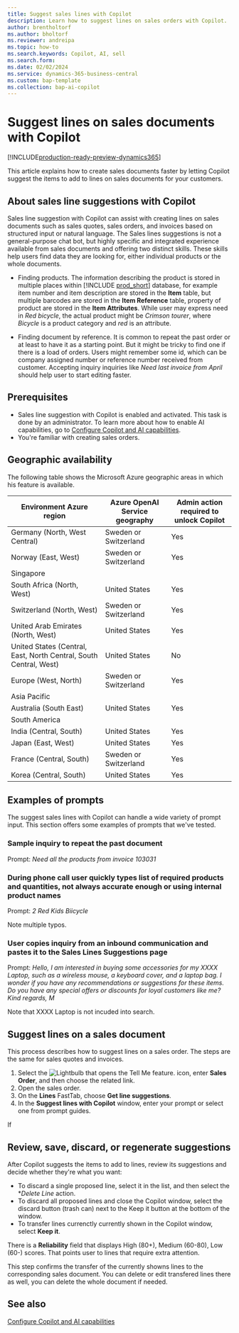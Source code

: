 ```yaml
---
title: Suggest sales lines with Copilot
description: Learn how to suggest lines on sales orders with Copilot.
author: brentholtorf
ms.author: bholtorf
ms.reviewer: andreipa
ms.topic: how-to
ms.search.keywords: Copilot, AI, sell
ms.search.form:
ms.date: 02/02/2024
ms.service: dynamics-365-business-central
ms.custom: bap-template
ms.collection: bap-ai-copilot
---
```


# Suggest lines on sales documents with Copilot

[!INCLUDE[production-ready-preview-dynamics365](includes/production-ready-preview-dynamics365.md)]

This article explains how to create sales documents faster by letting Copilot suggest the items to add to lines on sales documents for your customers.

## About sales line suggestions with Copilot

Sales line suggestion with Copilot can assist with creating lines on sales documents such as sales quotes, sales orders, and invoices based on structured input or natural language. The Sales lines suggestions is not a general-purpose chat bot, but highly specific and integrated experience available from sales documents and offering two distinct skills. These skills help users find data they are looking for, either individual products or the whole documents.

* Finding products.
The information describing the product is stored in multiple places within [!INCLUDE [prod_short](includes/prod_short.md)] database, for example item number and item description are stored in the **Item** table, but multiple barcodes are stored in the **Item Reference** table, property of product are stored in the **Item Attributes**. While user may express need in *Red bicycle*, the actual product might be *Crimson tourer*, where *Bicycle* is a product category and *red* is an attribute.

* Finding document by reference.
It is common to repeat the past order or at least to have it as a starting point. But it might be tricky to find one if there is a load of orders. Users might remember some id, which can be company assigned number or reference number received from customer. Accepting inquiry inquiries like *Need last invoice from April* should help user to start editing faster.

## Prerequisites

* Sales line suggestion with Copilot is enabled and activated. This task is done by an administrator. To learn more about how to enable AI capabilities, go to [Configure Copilot and AI capabilities](enable-ai.md).
* You're familiar with creating sales orders.

## Geographic availability

The following table shows the Microsoft Azure geographic areas in which his feature is available.


|Environment Azure region  |Azure OpenAI Service geography   |Admin action required to unlock Copilot  |
|---------|---------|---------|
|Germany (North, West Central)     | Sweden or Switzerland        |  Yes       |
|Norway (East, West)     | Sweden or Switzerland        | Yes     |
|Singapore     |         |         |
|South Africa (North, West)     |   United States      |   Yes      |
|Switzerland (North, West)     |  Sweden or Switzerland       |    Yes     |
|United Arab Emirates (North, West)     |    United States     |   Yes     |
|United States (Central, East, North Central, South Central, West)     |   United States      |   No      |
|Europe (West, North)     |   Sweden or Switzerland      |   Yes      |
|Asia Pacific     |         |         |
|Australia (South East)     |   United States      |    Yes     |
|South America     |         |         |
|India (Central, South)     |    United States     |   Yes      |
|Japan (East, West)     |    United States     |    Yes     |
|France (Central, South)     |    Sweden or Switzerland     |    Yes     |
|Korea (Central, South)     |    United States     |    Yes     |

## Examples of prompts

The suggest sales lines with Copilot can handle a wide variety of prompt input. This section offers some examples of prompts that we've tested.

### Sample inquiry to repeat the past document
Prompt: *Need all the products from invoice 103031*

### During phone call user quickly types list of required products and quantities, not always accurate enough or using internal product names
Prompt: *2 Red Kids Biicycle*

Note multiple typos. 

### User copies inquiry from an inbound communication and pastes it to the Sales Lines Suggestions page
Prompt: *Hello, I am interested in buying some accessories for my XXXX Laptop, such as a wireless mouse, a keyboard cover, and a laptop bag. I wonder if you have any recommendations or suggestions for these items. Do you have any special offers or discounts for loyal customers like me? Kind regards, M*

Note that XXXX Laptop is not incuded into search.

## Suggest lines on a sales document

This process describes how to suggest lines on a sales order. The steps are the same for sales quotes and invoices.

1. Select the ![Lightbulb that opens the Tell Me feature.](media/ui-search/search_small.png "Tell me what you want to do") icon, enter **Sales Order**, and then choose the related link.
1. Open the sales order.
1. On the **Lines** FastTab, choose **Get line suggestions**.
1. In the **Suggest lines with Copilot** window, enter your prompt or select one from prompt guides.

If 

## Review, save, discard, or regenerate suggestions

After Copilot suggests the items to add to lines, review its suggestions and decide whether they're what you want:
* To discard a single proposed line, select it in the list, and then select the **Delete Line* action.
* To discard all proposed lines and close the Copilot window, select the discard button (trash can) next to the Keep it button at the bottom of the window.
* To transfer lines currenctly currently shown in the Copilot window, select **Keep it**. 

There is a **Reliability** field that displays High (80+), Medium (60-80), Low (60-) scores. That points user to lines that require extra attention. 

This step confirms the transfer of the currently showns lines to the corresponding sales document. You can delete or edit transfered lines there as well, you can delete the whole document if needed.

## See also

[Configure Copilot and AI capabilities](enable-ai.md)
